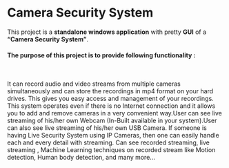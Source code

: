 # Camera Security System

This project is a <b>standalone windows application</b> with pretty <b>GUI</b> of a <b>“Camera Security System”</b>. 

<h4>The purpose of this project is to provide following functionality :</h4><br>

It can record audio and video streams from multiple cameras simultaneously and can store the
recordings in mp4 format on your hard drives. This gives you easy access and management of your
recordings. This system operates even if there is no Internet connection and it allows you to add and remove
cameras in a very convenient way.User can see live streaming of his/her own Webcam (In-Built
available in your system).User can also see live streaming of his/her own USB Camera. If someone is having Live Security System using IP Cameras, then one can easily handle each and every
detail with streaming. Can see recorded streaming, live streaming , Machine Learning techniques on recorded stream like Motion
detection, Human body detection, and many more…
